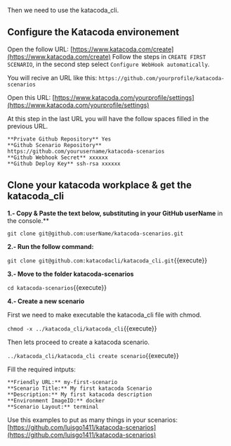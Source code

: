 Then we need to use the katacoda_cli.

## Configure the Katacoda environement

Open the follow URL:
[https://www.katacoda.com/create](https://www.katacoda.com/create)
Follow the steps in `CREATE FIRST SCENARIO`, in the second step select `Configure WebHook automatically`.

You will recive an URL like this: `https://github.com/yourprofile/katacoda-scenarios`

Open this URL: [https://www.katacoda.com/yourprofile/settings](https://www.katacoda.com/yourprofile/settings)

At this step in the last URL you will have the follow spaces filled in the previous URL.

```
**Private Github Repository** Yes
**Github Scenario Repository** https://github.com/yourusername/katacoda-scenarios
**Github Webhook Secret** xxxxxx
**Github Deploy Key** ssh-rsa xxxxxx
```

## Clone your katacoda workplace & get the katacoda_cli

**1.- Copy & Paste the text below, substituting in your GitHub userName** in the console.**

`git clone git@github.com:userName/katacoda-scenarios.git`

**2.- Run the follow command:**

`git clone git@github.com:katacodacli/katacoda_cli.git`{{execute}}

**3.- Move to the folder katacoda-scenarios**

`cd katacoda-scenarios`{{execute}}

**4.- Create a new scenario**

First we need to make executable the katacoda_cli file with chmod.

`chmod -x ../katacoda_cli/katacoda_cli`{{execute}}

Then lets proceed to create a katacoda scenario.

`../katacoda_cli/katacoda_cli create scenario`{{execute}}

Fill the required intputs:

```
**Friendly URL:** my-first-scenario
**Scenario Title:** My first katacoda Scenario
**Description:** My first katacoda description
**Environment ImageID:** docker
**Scenario Layout:** terminal
```

Use this examples to put as many things in your scenarios: 
[https://github.com/luisgo1411/katacoda-scenarios](https://github.com/luisgo1411/katacoda-scenarios)